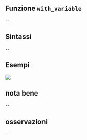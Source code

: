 ## Funzione `with_variable`

--

## Sintassi

--

## Esempi

![](/img/variabili/with_variable/with_variable1.png)

## nota bene

--

## osservazioni

--
